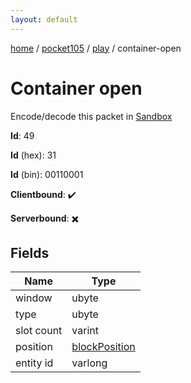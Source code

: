 ```yaml
---
layout: default
---
```


[home](/)  /  [pocket105](/protocol/pocket105)  /  [play](/protocol/pocket105/play)  /  container-open

# Container open

Encode/decode this packet in [Sandbox](../../../sandbox/pocket105#Play.ContainerOpen)

**Id**: 49

**Id** (hex): 31

**Id** (bin): 00110001

**Clientbound**: ✔️

**Serverbound**: ✖️

## Fields

Name | Type
---|---
window | ubyte
type | ubyte
slot count | varint
position | [blockPosition](/protocol/pocket105/types/block-position)
entity id | varlong
